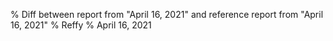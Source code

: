 % Diff between report from "April 16, 2021" and reference report from "April 16, 2021"
% Reffy
% April 16, 2021

